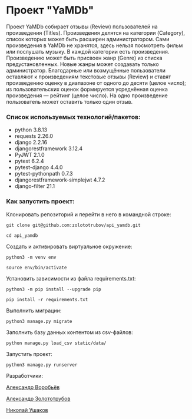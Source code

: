 # Проект "YaMDb"
Проект YaMDb собирает отзывы (Review) пользователей на произведения (Titles). Произведения делятся на категории (Category), список которых  может быть расширен администратором.
Сами произведения в YaMDb не хранятся, здесь нельзя посмотреть фильм или послушать музыку.
В каждой категории есть произведения. Произведению может быть присвоен жанр (Genre) из списка предустановленных. Новые жанры может создавать только администратор.
Благодарные или возмущённые пользователи оставляют к произведениям текстовые отзывы (Review) и ставят произведению оценку в диапазоне от одного до десяти (целое число); из пользовательских оценок формируется усреднённая оценка произведения — рейтинг (целое число). На одно произведение пользователь может оставить только один отзыв.

### Список используемых технологий/пакетов:

* python 3.8.13
* requests 2.26.0
* django 2.2.16
* djangorestframework 3.12.4
* PyJWT 2.1.0
* pytest 6.2.4
* pytest-django 4.4.0
* pytest-pythonpath 0.7.3
* djangorestframework-simplejwt 4.7.2
* django-filter 21.1

### Как запустить проект:

Клонировать репозиторий и перейти в него в командной строке:

```
git clone git@github.com:zolototrubov/api_yamdb.git
```

```
cd api_yamdb
```

Cоздать и активировать виртуальное окружение:

```
python3 -m venv env
```

```
source env/bin/activate
```

Установить зависимости из файла requirements.txt:

```
python3 -m pip install --upgrade pip
```

```
pip install -r requirements.txt
```

Выполнить миграции:

```
python3 manage.py migrate
```

Заполнить базу данных контентом из csv-файлов:

```
python manage.py load_csv static/data/
```

Запустить проект:

```
python3 manage.py runserver
```

Разработчики:

[Александр Воробьёв](https://github.com/Alweee/, 'Перейти')

[Александр Золототрубов](https://github.com/zolototrubov/, 'Перейти')

[Николай Ушаков](https://github.com/northishere78/, 'Перейти')

